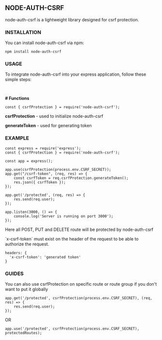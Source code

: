 ## NODE-AUTH-CSRF

<p>node-auth-csrf is a lightweight library designed for csrf protection.</p>

### INSTALLATION
You can install node-auth-csrf via npm:
```
npm install node-auth-csrf
```
### USAGE

<p>To integrate node-auth-csrf into your express application, follow these simple steps:</p>
<br/>

<b># Functions</b>

```
const { csrfProtection } = require('node-auth-csrf');
```
<p><b>csrfProtection</b> - used to initialize node-auth-csrf</p>
<p><b>generateToken</b> - used for generating token</p>

### EXAMPLE
```
const express = require('express');
const { csrfProtection } = require('node-auth-csrf');

const app = express();

app.use(csrfProtection(process.env.CSRF_SECRET));
app.get("/csrf-token", (req, res) => {
    const csrfToken = req.csrfProtection.generateToken();
    res.json({ csrfToken });
});

app.get('/protected', (req, res) => {
    res.send(req.user);
});

app.listen(3000, () => {
    console.log('Server is running on port 3000');
});
```

<p>Here all POST, PUT and DELETE route will be protected by node-auth-csrf</p>
`x-csrf-token` must exist on the header of the request to be able to authorize the request.

```
headers: {
  'x-csrf-token': 'generated token'
}
```

### GUIDES
<p>You can also use csrfProtection on specific route or route group if you don't want to put it globally</p>

```
app.get('/protected', csrfProtection(process.env.CSRF_SECRET), (req, res) => {
    res.send(req.user);
});
```

OR

```
app.use('/protected', csrfProtection(process.env.CSRF_SECRET), protectedRoutes);
```

